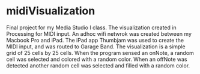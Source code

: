 midiVisualization
=================

Final project for my Media Studio I class. The visualization created in Processing for MIDI input. An adhoc wifi netwrok was created between my Macbook Pro and iPad. The iPad app Thumbjam was used to create the MIDI input, and was routed to Garage Band. The visualization is a simple grid of 25 cells by 25 cells. When the program sensed an onNote, a random cell was selected and colored with a random color. When an offNote was detected another random cell was selected and filled with a random color.
